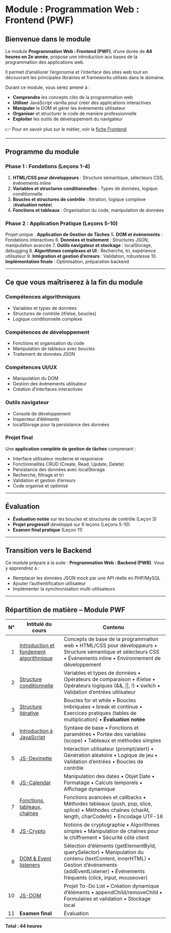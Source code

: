 # Module : Programmation Web : Frontend (PWF)

## Bienvenue dans le module

Le module **Programmation Web : Frontend (PWF)**, d’une durée de **44 heures en 2e année**, propose une introduction aux bases de la programmation des applications web.

Il permet d’améliorer l’ergonomie et l’interface des sites web tout en découvrant les principales librairies et frameworks utilisés dans le domaine.

Durant ce module, vous serez amené à :

* **Comprendre** les concepts clés de la programmation web
* **Utiliser** JavaScript vanilla pour créer des applications interactives
* **Manipuler** le DOM et gérer les événements utilisateur
* **Organiser** et structurer le code de manière professionnelle
* **Exploiter** les outils de développement du navigateur

👉 Pour en savoir plus sur le métier, voir la [fiche Frontend](frontend_dev.md).

---

## Programme du module

### **Phase 1 : Fondations (Leçons 1-4)**

1. **HTML/CSS pour développeurs** : Structure sémantique, sélecteurs CSS, événements inline
2. **Variables et structures conditionnelles** : Types de données, logique conditionnelle
3. **Boucles et structures de contrôle** : Itération, logique complexe (**évaluation notée**)
4. **Fonctions et tableaux** : Organisation du code, manipulation de données

### **Phase 2 : Application Pratique (Leçons 5-10)**

Projet unique : **Application de Gestion de Tâches**
5\. **DOM et événements** : Fondations interactives
6\. **Données et traitement** : Structures JSON, manipulation avancée
7\. **Outils navigateur et stockage** : localStorage, debugging
8\. **Algorithmes complexes et UI** : Recherche, tri, expérience utilisateur
9\. **Intégration et gestion d’erreurs** : Validation, robustesse
10\. **Implémentation finale** : Optimisation, préparation backend

---

## Ce que vous maîtriserez à la fin du module

### **Compétences algorithmiques**

* Variables et types de données
* Structures de contrôle (if/else, boucles)
* Logique conditionnelle complexe

### **Compétences de développement**

* Fonctions et organisation du code
* Manipulation de tableaux avec boucles
* Traitement de données JSON

### **Compétences UI/UX**

* Manipulation du DOM
* Gestion des événements utilisateur
* Création d’interfaces interactives

### **Outils navigateur**

* Console de développement
* Inspecteur d’éléments
* localStorage pour la persistance des données

### **Projet final**

Une **application complète de gestion de tâches** comprenant :

* Interface utilisateur moderne et responsive
* Fonctionnalités CRUD (Create, Read, Update, Delete)
* Persistance des données avec localStorage
* Recherche, filtrage et tri
* Validation et gestion d’erreurs
* Code organisé et optimisé

---

## Évaluation

* **Évaluation notée** sur les boucles et structures de contrôle (Leçon 3)
* **Projet progressif** développé sur 6 leçons (Leçons 5-10)
* **Examen final pratique** (Leçon 11)

---

## Transition vers le Backend

Ce module prépare à la suite : **Programmation Web : Backend (PWB)**.
Vous y apprendrez à :

* Remplacer les données JSON mock par une API réelle en PHP/MySQL
* Ajouter l’authentification utilisateur
* Implémenter la synchronisation multi-utilisateurs

---

## Répartition de matière – Module PWF

| N° | Intitulé du cours                                         | Contenu                                                                                                                                                                                            |
| -: | --------------------------------------------------------- | -------------------------------------------------------------------------------------------------------------------------------------------------------------------------------------------------- |
|  1 | [Introduction et fondement algorithmique](./session_1.md) | Concepts de base de la programmation web • HTML/CSS pour développeurs • Structure sémantique et sélecteurs CSS • Événements inline • Environnement de développement                                |
|  2 | [Structure conditionnelle](./session_2.md)                | Variables et types de données • Opérateurs de comparaison • if/else • Opérateurs logiques (&&, \|\|, !) • switch • Validation d’entrées utilisateur                                                |
|  3 | [Structure itérative](./session_3.md)                     | Boucles for et while • Boucles imbriquées • break et continue • Exercices pratiques (tables de multiplication) • **Évaluation notée**                                                              |
|  4 | [Introduction à JavaScript](./session_4.md)               | Syntaxe de base • Fonctions et paramètres • Portée des variables (scope) • Tableaux et méthodes simples                                                                                            |
|  5 | [JS-Devinette](./session_5.md)                            | Interaction utilisateur (prompt/alert) • Génération aléatoire • Logique de jeu • Validation d’entrées • Boucles de contrôle                                                                        |
|  6 | [JS-Calendar](./session_6.md)                             | Manipulation des dates • Objet Date • Formatage • Calculs temporels • Affichage dynamique                                                                                                          |
|  7 | [Fonctions, tableaux, chaînes](./session_7.md)            | Fonctions avancées et callbacks • Méthodes tableaux (push, pop, slice, splice) • Méthodes chaînes (charAt, length, charCodeAt) • Encodage UTF-16                                                   |
|  8 | [JS-Crypto](./session_8.md)                               | Notions de cryptographie • Algorithmes simples • Manipulation de chaînes pour le chiffrement • Sécurité côté client                                                                                |
|  9 | [DOM & Event listeners](./session_9.md)                   | Sélection d’éléments (getElementById, querySelector) • Manipulation du contenu (textContent, innerHTML) • Gestion d’événements (addEventListener) • Événements fréquents (click, input, mouseover) |
| 10 | [JS-DOM](./session_10.md)                                 | Projet To-Do List • Création dynamique d’éléments • appendChild/removeChild • Formulaires et validation • Stockage local                                                                           |
| 11 | **Examen final**                                          | Évaluation                                                                                                                                                                       |

**Total : 44 heures**
